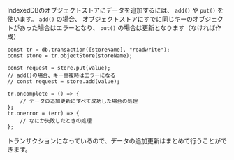 IndexedDBのオブジェクトストアにデータを追加するには、 `add()` や `put()` を使います。 `add()` の場合、
オブジェクトストアにすでに同じキーのオブジェクトがあった場合はエラーとなり、 `put()` の場合は更新となります（なければ作成）

```
const tr = db.transaction([storeName], "readwrite");
const store = tr.objectStore(storeName);

const request = store.put(value);
// add()の場合、キー重複時はエラーになる
// const request = store.add(value);

tr.oncomplete = () => {
    // データの追加更新にすべて成功した場合の処理
};
tr.onerror = (err) => {
    // なにか失敗したときの処理
};
```

トランザクションになっているので、データの追加更新はまとめて行うことができます。
